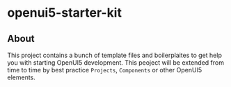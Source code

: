 # openui5-starter-kit

## About
This project contains a bunch of template files and boilerplaites to get help you with starting OpenUI5 development. This peoject will be extended from time to time by best practice `Projects`, `Components` or other OpenUI5 elements.
